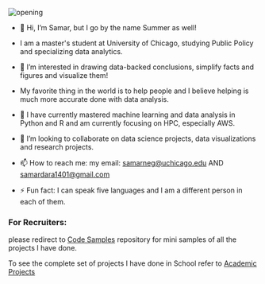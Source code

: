 
![opening](https://github.com/user-attachments/assets/382c4664-b9cb-4569-8f66-1525eb4ec934)


- 👋 Hi, I’m Samar, but I go by the name Summer as well!
- I am a master's student at University of Chicago, studying Public Policy and specializing data analytics. 
- 👀 I’m interested in drawing data-backed conclusions, simplify facts and figures and visualize them!
- My favorite thing in the world is to help people and I believe helping is much more accurate done with data analysis.
  
- 🌱 I have currently mastered machine learning and data analysis in Python and R and am currently focusing on HPC, especially AWS. 
- 💞️ I’m looking to collaborate on data science projects, data visualizations and research projects. 
- 📫 How to reach me:
my email: samarneg@uchicago.edu AND samardara1401@gmail.com

- ⚡ Fun fact: I can speak five languages and I am a different person in each of them. 


### For Recruiters: 

please redirect to [Code Samples](https://github.com/Summer99D/code_samples/tree/main) repository for mini samples of all the projects I have done. 

To see the complete set of projects I have done in School refer to [Academic Projects](https://github.com/Summer99D/academic-projects)
<!---
Summer99D/Summer99D is a ✨ special ✨ repository because its `README.md` (this file) appears on your GitHub profile.
You can click the Preview link to take a look at your changes.
--->
